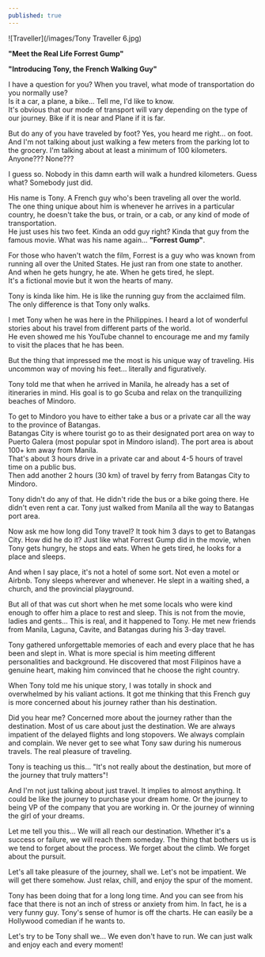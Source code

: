```yaml
---
published: true
---
```

![Traveller](/images/Tony Traveller 6.jpg)

**"Meet the Real Life Forrest Gump"**

**"Introducing Tony, the French Walking Guy"**

I have a question for you? When you travel, what mode of transportation do you normally use?  
Is it a car, a plane, a bike... Tell me, I'd like to know.   
It's obvious that our mode of transport will vary depending on the type of our journey. 
Bike if it is near and Plane if it is far.

But do any of you have traveled by foot?  Yes, you heard me right... on foot.   
And I'm not talking about just walking a few meters from the parking lot to the grocery.
I'm talking about at least a minimum of 100 kilometers.   
Anyone??? None???

I guess so. Nobody in this damn earth will walk a hundred kilometers. 
Guess what? Somebody just did.

His name is Tony. A French guy who's been traveling all over the world.   
The one thing unique about him is whenever he arrives in a particular country, he doesn't take the bus, or train, or a cab, or any kind of mode of transportation.   
He just uses his two feet. 
Kinda an odd guy right? Kinda that guy from the famous movie. What was his name again... **"Forrest Gump"**. 

For those who haven't watch the film, Forrest is a guy who was known from running all over the United States. He just ran from one state to another.   
And when he gets hungry, he ate. When he gets tired, he slept.   
It's a fictional movie but it won the hearts of many.

Tony is kinda like him. He is like the running guy from the acclaimed film.   
The only difference is that Tony only walks. 

I met Tony when he was here in the Philippines. I heard a lot of wonderful stories about his travel from different parts of the world.   
He even showed me his YouTube channel to encourage me and my family to visit the places that he has been.

But the thing that impressed me the most is his unique way of traveling. His uncommon way of moving his feet... literally and figuratively.

Tony told me that when he arrived in Manila, he already has a set of itineraries in mind.
His goal is to go Scuba and relax on the tranquilizing beaches of Mindoro.

To get to Mindoro you have to either take a bus or a private car all the way to the province of Batangas.   
Batangas City is where tourist go to as their designated port area on way to Puerto Galera (most popular spot in Mindoro island).
The port area is about 100+ km away from Manila.   
That's about 3 hours drive in a private car and about 4-5 hours of travel time on a public bus.   
Then add another 2 hours (30 km) of travel by ferry from Batangas City to Mindoro.

Tony didn't do any of that. He didn't ride the bus or a bike going there. He didn't even rent a car. 
Tony just walked from Manila all the way to Batangas port area.

Now ask me how long did Tony travel? It took him 3 days to get to Batangas City.
How did he do it? Just like what Forrest Gump did in the movie, when Tony gets hungry, he stops and eats. 
When he gets tired, he looks for a place and sleeps. 

And when I say place, it's not a hotel of some sort. Not even a motel or Airbnb. 
Tony sleeps wherever and whenever. He slept in a waiting shed, a church, and the provincial playground.

But all of that was cut short when he met some locals who were kind enough to offer him a place to rest and sleep. 
This is not from the movie, ladies and gents...
This is real, and it happened to Tony. He met new friends from Manila, Laguna, Cavite, and Batangas during his 3-day travel.

Tony gathered unforgettable memories of each and every place that he has been and slept in.
What is more special is him meeting different personalities and background. He discovered that most Filipinos have a genuine heart, making him convinced that he choose the right country.

When Tony told me his unique story, I was totally in shock and overwhelmed by his valiant actions. 
It got me thinking that this French guy is more concerned about his journey rather than his destination.

Did you hear me? Concerned more about the journey rather than the destination. 
Most of us care about just the destination. We are always impatient of the delayed flights and long stopovers.
We always complain and complain. 
We never get to see what Tony saw during his numerous travels. The real pleasure of traveling.

Tony is teaching us this... 
"It's not really about the destination, but more of the journey that truly matters"!

And I'm not just talking about just travel. 
It implies to almost anything. It could be like the journey to purchase your dream home. Or the journey to being VP of the company that you are working in. Or the journey of winning the girl of your dreams.

Let me tell you this... We will all reach our destination. Whether it's a success or failure, we will reach them someday.
The thing that bothers us is we tend to forget about the process. We forget about the climb. We forget about the pursuit.

Let's all take pleasure of the journey, shall we. Let's not be impatient. We will get there somehow. 
Just relax, chill, and enjoy the spur of the moment.

Tony has been doing that for a long long time. And you can see from his face that there is not an inch of stress or anxiety from him.
In fact, he is a very funny guy. Tony's sense of humor is off the charts. He can easily be a Hollywood comedian if he wants to.

Let's try to be Tony shall we... We even don't have to run. 
We can just walk and enjoy each and every moment!





